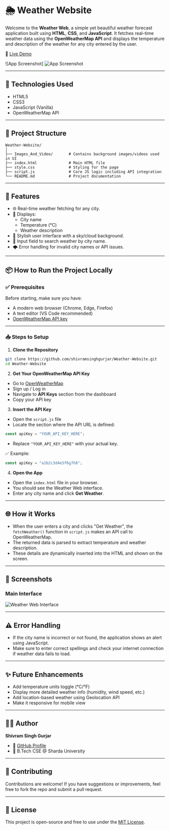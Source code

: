
# 🌦️ Weather Website

Welcome to the **Weather Web**, a simple yet beautiful weather forecast application built using **HTML**, **CSS**, and **JavaScript**. It fetches real-time weather data using the **OpenWeatherMap API** and displays the temperature and description of the weather for any city entered by the user.

🚀 [Live Demo](https://shivramsinghgurjar.github.io/Weather-Website/)

![App Screenshot]
![App Screenshot](https://github.com/user-attachments/assets/441c164f-5a2e-4281-bbcd-90bee78a309b)



---

## 🧰 Technologies Used

- HTML5
- CSS3
- JavaScript (Vanilla)
- OpenWeatherMap API

---

## 📁 Project Structure

```
Weather-Website/
│
├── Images_And_Video/       # Contains background images/videos used in UI
├── index.html              # Main HTML file
├── style.css               # Styling for the page
├── script.js               # Core JS logic including API integration
└── README.md               # Project documentation
```

---

## 🔧 Features

- 🌐 Real-time weather fetching for any city.
- 📍 Displays:
  - City name
  - Temperature (°C)
  - Weather description
- 🎨 Stylish user interface with a sky/cloud background.
- 🔎 Input field to search weather by city name.
- 🌩️ Error handling for invalid city names or API issues.

---

## 📦 How to Run the Project Locally

### ✅ Prerequisites

Before starting, make sure you have:

- A modern web browser (Chrome, Edge, Firefox)
- A text editor (VS Code recommended)
- [OpenWeatherMap API key](https://openweathermap.org/api)

---

### 📥 Steps to Setup

1. **Clone the Repository**

```bash
git clone https://github.com/shivramsinghgurjar/Weather-Website.git
cd Weather-Website
```

2. **Get Your OpenWeatherMap API Key**

- Go to [OpenWeatherMap](https://openweathermap.org/)
- Sign up / Log in
- Navigate to **API Keys** section from the dashboard
- Copy your API key

3. **Insert the API Key**

- Open the `script.js` file
- Locate the section where the API URL is defined:
```js
const apiKey = "YOUR_API_KEY_HERE";
```
- Replace `"YOUR_API_KEY_HERE"` with your actual key.

✅ Example:
```js
const apiKey = "a1b2c3d4e5f6g7h8";
```

4. **Open the App**

- Open the `index.html` file in your browser.
- You should see the Weather Web interface.
- Enter any city name and click **Get Weather**.

---

## 🌐 How it Works

- When the user enters a city and clicks "Get Weather", the `fetchWeather()` function in `script.js` makes an API call to OpenWeatherMap.
- The returned data is parsed to extract temperature and weather description.
- These details are dynamically inserted into the HTML and shown on the screen.

---

## 📸 Screenshots

### Main Interface  
![Weather Web Interface](https://shivramsinghgurjar.github.io/Weather-Website/Images_And_Video/weather-screenshot.png)

---

## ⚠️ Error Handling

- If the city name is incorrect or not found, the application shows an alert using JavaScript.
- Make sure to enter correct spellings and check your internet connection if weather data fails to load.

---

## ✨ Future Enhancements

- Add temperature units toggle (°C/°F)
- Display more detailed weather info (humidity, wind speed, etc.)
- Add location-based weather using Geolocation API
- Make it responsive for mobile view

---

## 👨‍💻 Author

**Shivram Singh Gurjar**

- 🔗 [GitHub Profile](https://github.com/shivramsinghgurjar)
- 💼 B.Tech CSE @ Sharda University

---

## 🤝 Contributing

Contributions are welcome! If you have suggestions or improvements, feel free to fork the repo and submit a pull request.

---

## 📝 License

This project is open-source and free to use under the [MIT License](https://opensource.org/licenses/MIT).
